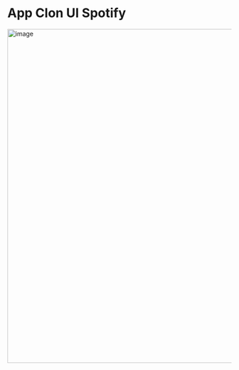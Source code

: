 # App Clon UI Spotify
<img width="2500" height="751" alt="image" src="https://github.com/user-attachments/assets/cb92e327-42ab-499e-b99c-75b66ca7f1f7" />


